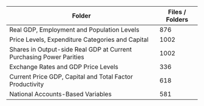 | Folder                                                              |   Files / Folders |
|---------------------------------------------------------------------|-------------------|
| Real GDP, Employment and Population Levels                          |               876 |
| Price Levels, Expenditure Categories and Capital                    |              1002 |
| Shares in Output-side Real GDP at Current Purchasing Power Parities |              1002 |
| Exchange Rates and GDP Price Levels                                 |               336 |
| Current Price GDP, Capital and Total Factor Productivity            |               618 |
| National Accounts-Based Variables                                   |               581 |